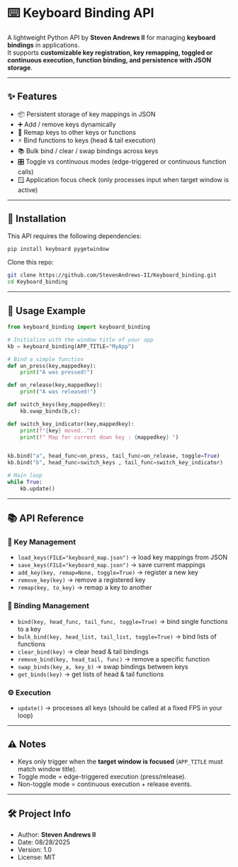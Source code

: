 # ⌨️ Keyboard Binding API  

A lightweight Python API by **Steven Andrews II** for managing **keyboard bindings** in applications.  
It supports **customizable key registration, key remapping, toggled or continuous execution, function binding, and persistence with JSON storage**.  

---

## ✨ Features  

- 📦 Persistent storage of key mappings in JSON  
- ➕ Add / remove keys dynamically  
- 🔄 Remap keys to other keys or functions  
- ⚡ Bind functions to keys (head & tail execution)  
- 📚 Bulk bind / clear / swap bindings across keys  
- 🎛️ Toggle vs continuous modes (edge-triggered or continuous function calls)  
- 🪟 Application focus check (only processes input when target window is active)  

---

## 🚀 Installation  

This API requires the following dependencies:  

```bash
pip install keyboard pygetwindow
```

Clone this repo:  

```bash
git clone https://github.com/StevenAndrews-II/Keyboard_binding.git
cd Keyboard_binding
```

---

## 📖 Usage Example  

```python
from keyboard_binding import keyboard_binding

# Initialize with the window title of your app
kb = keyboard_binding(APP_TITLE="MyApp")

# Bind a simple function
def on_press(key,mappedkey):
    print("A was pressed!")

def on_release(key,mappedkey):
    print("A was released!")

def switch_keys(key,mappedkey):
    kb.swap_binds(b,c):

def switch_key_indicator(key,mappedkey):
    print(f"{key} moved..")
    print(f" Map for current down key : {mappedkey} ")


kb.bind("a", head_func=on_press, tail_func=on_release, toggle=True)
kb.bind("b", head_func=switch_keys , tail_func=switch_key_indicator)

# Main loop
while True:
    kb.update()
```

---

## 📚 API Reference  

### 🔑 Key Management  
- `load_keys(FILE="keyboard_map.json")` → load key mappings from JSON  
- `save_keys(FILE="keyboard_map.json")` → save current mappings  
- `add_key(key, remap=None, toggle=True)` → register a new key  
- `remove_key(key)` → remove a registered key  
- `remap(key, to_key)` → remap a key to another  

### 🔗 Binding Management  
- `bind(key, head_func, tail_func, toggle=True)` → bind single functions to a key  
- `bulk_bind(key, head_list, tail_list, toggle=True)` → bind lists of functions  
- `clear_bind(key)` → clear head & tail bindings  
- `remove_bind(key, head_tail, func)` → remove a specific function  
- `swap_binds(key_a, key_b)` → swap bindings between keys  
- `get_binds(key)` → get lists of head & tail functions  

### ⚙️ Execution  
- `update()` → processes all keys (should be called at a fixed FPS in your loop)  

---

## ⚠️ Notes  

- Keys only trigger when the **target window is focused** (`APP_TITLE` must match window title).  
- Toggle mode = edge-triggered execution (press/release).  
- Non-toggle mode = continuous execution + release events.  

---

## 🛠️ Project Info  

- Author: **Steven Andrews II**  
- Date: 08/28/2025  
- Version: 1.0  
- License: MIT
